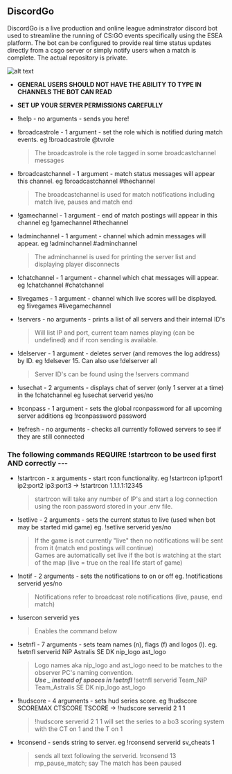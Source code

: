 ## DiscordGo

DiscordGo is a live production and online league adminstrator discord bot used to streamline the running of CS:GO events specifically using the ESEA platform. The bot can be configured to provide real time status updates directly from a csgo server or simply notify users when a match is complete. The actual repository is private.

![alt text](https://cdn.discordapp.com/attachments/546946476836782090/546955027210829825/no_backround.png)

- **GENERAL USERS SHOULD NOT HAVE THE ABILITY TO TYPE IN CHANNELS THE BOT CAN READ** 
- **SET UP YOUR SERVER PERMISSIONS CAREFULLY**

- !help - no arguments - sends you here!

- !broadcastrole - 1 argument - set the role which is notified during match events. eg !broadcastrole @tvrole  
    >The broadcastrole is the role tagged in some broadcastchannel messages

- !broadcastchannel - 1 argument - match status messages will appear this channel. eg !broadcastchannel #thechannel  
    >The broadcastchannel is used for match notifications including match live, pauses and match end

- !gamechannel - 1 argument - end of match postings will appear in this channel eg !gamechannel #thechannel  
     
- !adminchannel - 1 argument - channel which admin messages will appear. eg !adminchannel #adminchannel  
    >The adminchannel is used for printing the server list and displaying player disconnects  
    
- !chatchannel - 1 argument - channel which chat messages will appear. eg !chatchannel #chatchannel  

- !livegames - 1 argument - channel which live scores will be displayed. eg !livegames #livegamechannel  
   
- !servers - no arguments - prints a list of all servers and their internal ID's  
    >Will list IP and port, current team names playing (can be undefined) and if rcon sending is available.    

- !delserver - 1 argument - deletes server (and removes the log address) by ID. eg !delsever 15. Can also use !delserver all  
    >Server ID's can be found using the !servers command  
 
- !usechat - 2 arguments - displays chat of server (only 1 server at a time) in the !chatchannel eg !usechat serverid yes/no  

- !rconpass - 1 argument - sets the global rconpassword for all upcoming server additions eg !rconpassword password  

- !refresh - no arguments - checks all currently followed servers to see if they are still connected  

 ### The following commands REQUIRE !startrcon to be used first AND correctly ---  

- !startrcon - x arguments - start rcon functionality. eg !startrcon ip1:port1 ip2:port2 ip3:port3 -> !startrcon 1.1.1.1:12345  
    >startrcon will take any number of IP's and start a log connection using the rcon password stored in your .env file.  

- !setlive - 2 arguments  - sets the current status to live (used when bot may be started mid game) eg. !setlive serverid yes/no   
    >If the game is not currently "live" then no notifications will be sent from it (match end postings will continue)    
    >Games are automatically set live if the bot is watching at the start of the map (live = true on the real life start of game)  
    
 - !notif - 2 arguments  - sets the notifications to on or off eg. !notifications serverid yes/no  
    >Notifications refer to broadcast role notifications (live, pause, end match)
    
 - !usercon serverid yes  
    >Enables the command below  

- !setnfl - 7 arguments - sets team names (n), flags (f) and logos (l). eg. !setnfl serverid NiP Astralis SE DK nip_logo ast_logo  
    >Logo names aka nip_logo and ast_logo need to be matches to the observer PC's naming convention.    
    >***Use _ instead of spaces in !setnfl***  !setnfl serverid Team_NiP Team_Astralis SE DK nip_logo ast_logo  

- !hudscore - 4 arguments - sets hud series score. eg !hudscore SCOREMAX CTSCORE TSCORE -> !hudscore serverid 2 1 1  
    >!hudscore serverid 2 1 1 will set the series to a bo3 scoring system with the CT on 1 and the T on 1  

- !rconsend - sends string to server. eg !rconsend serverid sv_cheats 1  
    >sends all text following the serverid. !rconsend 13 mp_pause_match; say The match has been paused  


